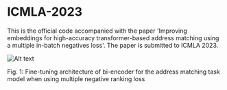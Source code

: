 # ICMLA-2023
This is the official code accompanied with the paper 'Improving embeddings for high-accuracy transformer-based address matching using a multiple in-batch negatives loss'.  The paper is submitted to ICMLA 2023.

<img src="main/fine_tuning.jpg" alt="Alt text" title="Optional title">

Fig. 1: Fine-tuning architecture of bi-encoder for the address matching task model when using multiple negative ranking loss

